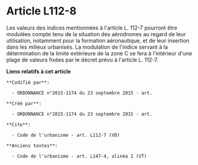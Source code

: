 # Article L112-8

Les valeurs des indices mentionnées à l'article L. 112-7 pourront être modulées compte tenu de la situation des aérodromes au
regard de leur utilisation, notamment pour la formation aéronautique, et de leur insertion dans les milieux urbanisés. La
modulation de l'indice servant à la détermination de la limite extérieure de la zone C se fera à l'intérieur d'une plage de
valeurs fixées par le décret prévu à l'article L. 112-7.

**Liens relatifs à cet article**

	**Codifié par**:

	  - ORDONNANCE n°2015-1174 du 23 septembre 2015 - art.

	**Créé par**:

	  - ORDONNANCE n°2015-1174 du 23 septembre 2015 - art.

	**Cite**:

	  - Code de l'urbanisme - art. L112-7 (VD)

	**Anciens textes**:

	  - Code de l'urbanisme - art. L147-4, alinéa 2 (VT)
